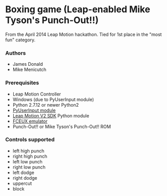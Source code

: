 # Boxing game (Leap-enabled Mike Tyson's Punch-Out!!)

From the April 2014 Leap Motion hackathon. Tied for 1st
place in the "most fun" category.

### Authors

  - James Donald
  - Mike Menicutch

### Prerequisites

  - Leap Motion Controller
  - Windows (due to PyUserInput module)
  - Python 2.7.12 or newer Python2
  - [PyUserInput module](https://pypi.python.org/pypi/PyUserInput/)
  - [Leap Motion V2 SDK](https://developer.leapmotion.com/v2) Python module
  - [FCEUX emulator](http://www.fceux.com/)
  - Punch-Out!! or Mike Tyson's Punch-Out!! ROM

### Controls supported

  - left high punch
  - right high punch
  - left low punch
  - right low punch
  - left dodge
  - right dodge
  - uppercut
  - block
